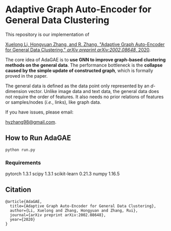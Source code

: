 # Adaptive Graph Auto-Encoder for General Data Clustering


This repository is our implementation of 

[Xuelong Li, Hongyuan Zhang, and R. Zhang, "Adaptive Graph Auto-Encoder for General Data Clustering," *arXiv preprint arXiv:2002.08648*, 2020](https://arxiv.org/abs/2002.08648).



The core idea of AdaGAE is to **use GNN to improve graph-based clustering methods on the general data**. The performance bottleneck is the **collapse caused by the simple update of constructed graph**, which is formally proved in the paper. 

The general data is defined as the data point only represented by an $d$-dimension vector. Unlike image data and text data, the general data does not require the order of features. It also needs no prior relations of features or samples/nodes (*i.e.*, links), like graph data. 



If you have issues, please email:

hyzhang98@gmail.com.

## How to Run AdaGAE
```
python run.py
```
### Requirements 
pytorch 1.3.1
scipy 1.3.1
scikit-learn 0.21.3
numpy 1.16.5

## Citation

```
@article{AdaGAE,
  title={Adaptive Graph Auto-Encoder for General Data Clustering},
  author={Li, Xuelong and Zhang, Hongyuan and Zhang, Rui},
  journal={arXiv preprint arXiv:2002.08648},
  year={2020}
}

```

